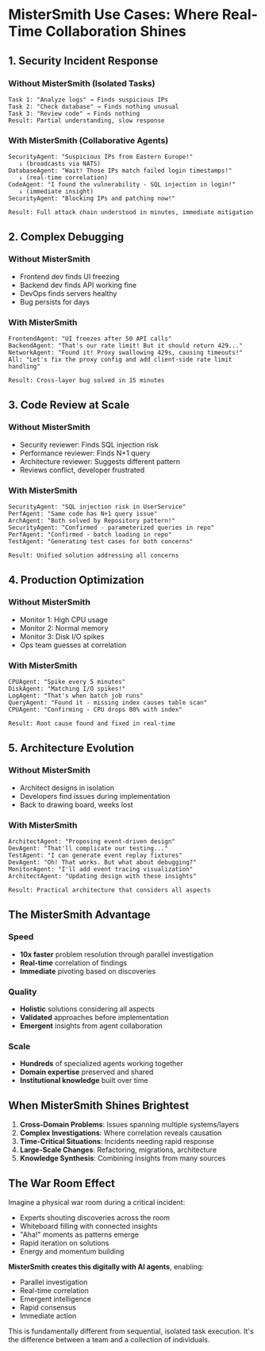 # MisterSmith Use Cases: Where Real-Time Collaboration Shines

## 1. Security Incident Response

### Without MisterSmith (Isolated Tasks)
```
Task 1: "Analyze logs" → Finds suspicious IPs
Task 2: "Check database" → Finds nothing unusual
Task 3: "Review code" → Finds nothing
Result: Partial understanding, slow response
```

### With MisterSmith (Collaborative Agents)
```
SecurityAgent: "Suspicious IPs from Eastern Europe!"
   ↓ (broadcasts via NATS)
DatabaseAgent: "Wait! Those IPs match failed login timestamps!"
   ↓ (real-time correlation)
CodeAgent: "I found the vulnerability - SQL injection in login!"
   ↓ (immediate insight)
SecurityAgent: "Blocking IPs and patching now!"

Result: Full attack chain understood in minutes, immediate mitigation
```

## 2. Complex Debugging

### Without MisterSmith
- Frontend dev finds UI freezing
- Backend dev finds API working fine
- DevOps finds servers healthy
- Bug persists for days

### With MisterSmith
```
FrontendAgent: "UI freezes after 50 API calls"
BackendAgent: "That's our rate limit! But it should return 429..."
NetworkAgent: "Found it! Proxy swallowing 429s, causing timeouts!"
All: "Let's fix the proxy config and add client-side rate limit handling"

Result: Cross-layer bug solved in 15 minutes
```

## 3. Code Review at Scale

### Without MisterSmith
- Security reviewer: Finds SQL injection risk
- Performance reviewer: Finds N+1 query  
- Architecture reviewer: Suggests different pattern
- Reviews conflict, developer frustrated

### With MisterSmith
```
SecurityAgent: "SQL injection risk in UserService"
PerfAgent: "Same code has N+1 query issue"
ArchAgent: "Both solved by Repository pattern!"
SecurityAgent: "Confirmed - parameterized queries in repo"
PerfAgent: "Confirmed - batch loading in repo"
TestAgent: "Generating test cases for both concerns"

Result: Unified solution addressing all concerns
```

## 4. Production Optimization

### Without MisterSmith
- Monitor 1: High CPU usage
- Monitor 2: Normal memory
- Monitor 3: Disk I/O spikes
- Ops team guesses at correlation

### With MisterSmith
```
CPUAgent: "Spike every 5 minutes"
DiskAgent: "Matching I/O spikes!"
LogAgent: "That's when batch job runs"
QueryAgent: "Found it - missing index causes table scan"
CPUAgent: "Confirming - CPU drops 80% with index"

Result: Root cause found and fixed in real-time
```

## 5. Architecture Evolution

### Without MisterSmith
- Architect designs in isolation
- Developers find issues during implementation
- Back to drawing board, weeks lost

### With MisterSmith
```
ArchitectAgent: "Proposing event-driven design"
DevAgent: "That'll complicate our testing..."
TestAgent: "I can generate event replay fixtures"
DevAgent: "Oh! That works. But what about debugging?"
MonitorAgent: "I'll add event tracing visualization"
ArchitectAgent: "Updating design with these insights"

Result: Practical architecture that considers all aspects
```

## The MisterSmith Advantage

### Speed
- **10x faster** problem resolution through parallel investigation
- **Real-time** correlation of findings
- **Immediate** pivoting based on discoveries

### Quality
- **Holistic** solutions considering all aspects
- **Validated** approaches before implementation  
- **Emergent** insights from agent collaboration

### Scale
- **Hundreds** of specialized agents working together
- **Domain expertise** preserved and shared
- **Institutional knowledge** built over time

## When MisterSmith Shines Brightest

1. **Cross-Domain Problems**: Issues spanning multiple systems/layers
2. **Complex Investigations**: Where correlation reveals causation
3. **Time-Critical Situations**: Incidents needing rapid response
4. **Large-Scale Changes**: Refactoring, migrations, architecture
5. **Knowledge Synthesis**: Combining insights from many sources

## The War Room Effect

Imagine a physical war room during a critical incident:
- Experts shouting discoveries across the room
- Whiteboard filling with connected insights
- "Aha!" moments as patterns emerge
- Rapid iteration on solutions
- Energy and momentum building

**MisterSmith creates this digitally with AI agents**, enabling:
- Parallel investigation
- Real-time correlation
- Emergent intelligence
- Rapid consensus
- Immediate action

This is fundamentally different from sequential, isolated task execution.
It's the difference between a team and a collection of individuals.